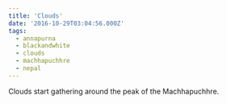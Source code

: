 ```yaml
---
title: 'Clouds'
date: '2016-10-29T03:04:56.000Z'
tags:
  - annapurna
  - blackandwhite
  - clouds
  - machhapuchhre
  - nepal
---
```


Clouds start gathering around the peak of the Machhapuchhre.
